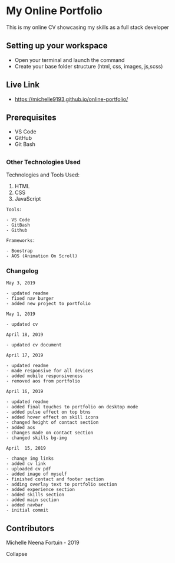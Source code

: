 # My Online Portfolio

This is my online CV showcasing my skills as a full stack developer


## Setting up your workspace

- Open your terminal and launch the command 
- Create your base folder structure (html, css, images, js,scss)

## Live Link
- https://michelle9193.github.io/online-portfolio/

## Prerequisites

 - VS Code
 - GitHub
 - Git Bash

##

### Other Technologies Used

Technologies and Tools Used:
1. HTML
2. CSS
3. JavaScript

```
Tools:

- VS Code
- GitBash
- Github

```
```
Frameworks:

- Boostrap
- AOS (Animation On Scroll)

```

### Changelog 


```
May 3, 2019

- updated readme
- fixed nav burger
- added new project to portfolio

```

```
May 1, 2019

- updated cv

```

```
April 18, 2019

- updated cv document

```

```
April 17, 2019

- updated readme
- made responsive for all devices
- added mobile responsiveness
- removed aos from portfolio

```


```
April 16, 2019

- updated readme
- added final touches to portfolio on desktop mode
- added pulse effect on top btns
- added hover effect on skill icons
- changed height of contact section
- added aos
- changes made on contact section
- changed skills bg-img

```

```
April  15, 2019

- change img links
- added cv link
- uploaded cv pdf
- added image of myself
- finished contact and footer section
- adding overlay text to portfolio section
- added experience section
- added skills section
- added main section
- added navbar
- initial commit

```


## Contributors

Michelle Neena Fortuin - 2019

Collapse 